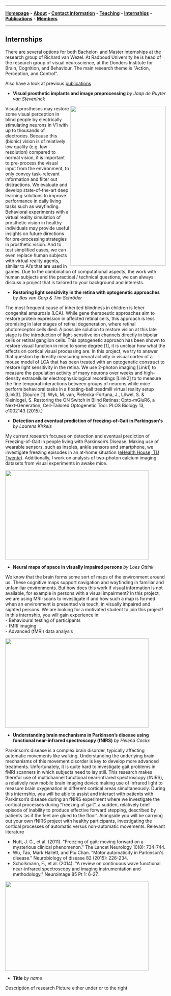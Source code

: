 

--------------------------------------
[**Homepage**](https://van-wezel.github.io/personalsite/) - [**About**](https://van-wezel.github.io/personalsite/about.html) - [**Contact information**](https://van-wezel.github.io/personalsite/contact.html) - [**Teaching**](https://van-wezel.github.io/personalsite/teaching.html) - [**Internships**](https://van-wezel.github.io/personalsite/internships.html) - [**Publications**](https://van-wezel.github.io/personalsite/publications.html) - [**Members**](https://van-wezel.github.io/personalsite/members.html) 

-------------------------------------------


## Internships

There are several options for both Bachelor- and Master internships at the research group of Richard van Wezel. At Radboud University he is head of the research group of visual neuroscience, at the Donders Institute for Brain, Cognition, and Behaviour. The main research theme is "Action, Perception, and Control".

Also have a look at previous [publications](https://van-wezel.github.io/personalsite/publications.html)


- **Visual prosthetic implants and image preprocessing** *by Jaap de Ruyter van Steveninck* 

<img align='right' src="https://van-wezel.github.io/personalsite/photos/Jaap.png"  width="300" height="500" />
Visual prostheses may restore some visual perception in blind people by electrically stimulating neurons in V1 with up to thousands of electrodes. Because this (bionic) vision is of relatively low quality (e.g. low resolution) compared to normal vision, it is important to pre-process the visual input from the environment, to only convey task-relevant information and filter out distractions. We evaluate and develop state-of-the-art deep learning solutions to improve performance in daily living tasks such as wayfinding. Behavioral experiments with a virtual reality simulation of prosthetic vision in healthy individuals may provide useful insights on future directions for pre-processing strategies in prosthetic vision. And to test simplified cases, we can even replace human subjects with virtual reality agents, similar to AI’s that are used in games. Due to the combination of computational aspects, the work with human subjects and the practical / technical questions, we can always discuss a project that is tailored to your background and interests.





- **Restoring light sensitivity in the retina with optogenetic approaches** *by Bas van Gorp & Tim Schröder* 

The most frequent cause of inherited blindness in children is leber congenital amaurosis (LCA). While gene therapeutic approaches aim to restore protein expression in affected retinal cells, this approach is less promising in later stages of retinal degeneration, where retinal photoreceptor cells died. A possible solution to restore vision at this late stage is the introduction of light-sensitive ion channels directly in bipolar cells or retinal ganglion cells. This optogenetic approach has been shown to restore visual function in mice to some degree [1], it is unclear how what the effects on cortical visual processing are. In this project, we try to answer that question by directly measuring neural activity in visual cortex of a mouse model of LCA that has been treated with an optogenetic construct to restore light sensitivity in the retina. We use 2-photon imaging [Link1] to measure the population activity of many neurons over weeks and high-density extracellular electrophysiological recordings [Link2] to to measure the fine temporal interactions between groups of neurons while mice perform behavioral tasks in a floating-ball treadmill virtual reality setup [Link3]. (Source [1]: Wyk, M. van, Pielecka-Fortuna, J., Löwel, S. & Kleinlogel, S. Restoring the ON Switch in Blind Retinas: Opto-mGluR6, a Next-Generation, Cell-Tailored Optogenetic Tool. PLOS Biology 13, e1002143 (2015).)

- **Detection and eventual prediction of freezing-of-Gait in Parkingson's** *by Laurens Kirkels* 

My current research focuses on detection and eventual prediction of Freezing-of-Gait in people living with Parkinson’s Disease. Making use of wearable sensors, such as insoles, ankle sensors and smartphone, we investigate freezing episodes in an at-home situation ([eHealth House, TU Twente](https://www.utwente.nl/nl/techmed/faciliteiten/htwb-labs/ehealth-house/)). Additionally, I work on analysis of two-photon calcium imaging datasets from visual experiments in awake mice. 

<img src="https://van-wezel.github.io/personalsite/photos/Laurens%20foto-set.png" width="450" height="280" />


- **Neural maps of space in visually impaired persons** *by Loes Ottink*

We know that the brain forms some sort of maps of the environment around us. These cognitive maps support navigation and wayfinding in familiar and unfamiliar environments. But how does this work if visual information is not available, for example in persons with a visual impairment? In this project, we are using MRI-scans to investigate if and how such a map is formed when an environment is presented via touch, in visually impaired and sighted persons.
We are looking for a motivated student to join this project!
In this internship, you will gain experience in:  
    - Behavioural testing of participants  
    - fMRI imaging  
    - Advanced (fMRI) data analysis  

<img src="https://van-wezel.github.io/personalsite/photos/Laurens%20foto-set.png" width="450" height="280" />

- **Understanding brain mechanisms in Parkinson’s disease using functional near-infrared spectroscopy (fNIRS)** *by Helena Cockx*

Parkinson’s disease is a complex brain disorder, typically affecting automatic movements like walking. Understanding the underlying brain mechanisms of this movement disorder is key to develop more advanced treatments. Unfortunately, it is quite hard to investigate gait problems in fMRI scanners in which subjects need to lay still. This research makes therefor use of multichannel functional near-infrared spectroscopy (fNIRS), a relatively new mobile brain imaging device making use of infrared light to measure brain oxygenation in different cortical areas simultaneously.
During this internship, you will be able to assist and interact with patients with Parkinson’s disease during an fNIRS experiment where we investigate the cortical processes during “freezing of gait”, a sudden, relatively brief episode of inability to produce effective forward stepping, described by patients ‘as if the feet are glued to the floor’. Alongside you will be carrying out your own fNIRS project with healthy participants, investigating the cortical processes of automatic versus non-automatic movements. 
Relevant literature  
-	Nutt, J. G., et al. (2011). "Freezing of gait: moving forward on a mysterious clinical phenomenon." The Lancet Neurology 10(8): 734-744.  
-	Wu, Tao, Mark Hallett, and Piu Chan. "Motor automaticity in Parkinson's disease." Neurobiology of disease 82 (2015): 226-234.  
-	Scholkmann, F., et al. (2014). "A review on continuous wave functional near-infrared spectroscopy and imaging instrumentation and methodology." Neuroimage 85 Pt 1: 6-27.  

<img src="https://van-wezel.github.io/personalsite/photos/Laurens%20foto-set.png" width="450" height="280" />

- **Title** *by name*

Description of research
Picture either under or to the right

